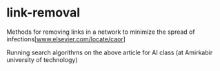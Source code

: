 # link-removal
Methods for removing links in a network to minimize the spread of infections[www.elsevier.com/locate/caor]

Running search algorithms on the above article for AI class (at Amirkabir university of technology)
